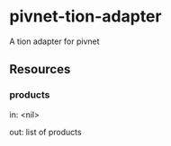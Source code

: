 # pivnet-tion-adapter
A tion adapter for pivnet

## Resources

### products

in: &lt;nil&gt;
  
out: list of products
